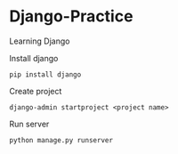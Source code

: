 # Django-Practice
Learning Django

Install django
```
pip install django
```

Create project
```
django-admin startproject <project name>
```

Run server
```
python manage.py runserver
```
